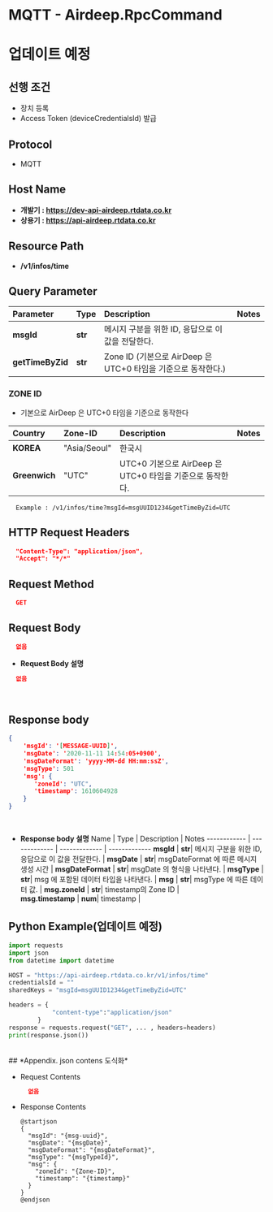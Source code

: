 # MQTT - Airdeep.RpcCommand 
# 업데이트 예정

## 선행 조건
  - 장치 등록 
  - Access Token (deviceCredentialsId) 발급

## **Protocol**
- MQTT

## **Host Name**
- **개발기 : https://dev-api-airdeep.rtdata.co.kr**
- **상용기 : https://api-airdeep.rtdata.co.kr**

## **Resource Path**
- **/v1/infos/time**

## **Query Parameter**

  Parameter | Type | Description | Notes
  :------------ | :------------- | :------------- | :-------------
  **msgId** | **str**| 메시지 구분을 위한 ID, 응답으로 이 값을 전달한다. | 
  **getTimeByZid** | **str**| Zone ID (기본으로 AirDeep 은 UTC+0 타임을 기준으로 동작한다.) | 
  
### ZONE ID 
  - 기본으로 AirDeep 은 UTC+0 타임을 기준으로 동작한다
  
  Country | Zone-ID | Description | Notes
  :------------ | :------------- | :------------- | :-------------
  **KOREA** | "Asia/Seoul"  | 한국시 | 
  **Greenwich** | "UTC" |  UTC+0 기본으로 AirDeep 은 UTC+0 타임을 기준으로 동작한다. |   
  
  ```
    Example : /v1/infos/time?msgId=msgUUID1234&getTimeByZid=UTC
  ```

## **HTTP Request Headers**
```json
  "Content-Type": "application/json",
  "Accept": "*/*"
```
## **Request Method**
```json
  GET
```

## **Request Body**

```json
  없음
```

* **Request Body 설명**
```json
  없음
```

</br>

## **Response body**
```json
{
    'msgId': '[MESSAGE-UUID]',
    'msgDate': '2020-11-11 14:54:05+0900',
    'msgDateFormat': 'yyyy-MM-dd HH:mm:ssZ',
    'msgType': 501
    'msg': {
       'zoneId': "UTC",
       'timestamp': 1610604928
    }
}
```
</br>

* **Response body 설명**
  Name | Type | Description | Notes
  ------------ | ------------- | ------------- | -------------
  **msgId** | **str**| 메시지 구분을 위한 ID, 응답으로 이 값을 전달한다. | 
  **msgDate** | **str**| msgDateFormat 에 따른 메시지 생성 시간 | 
  **msgDateFormat** | **str**| msgDate 의 형식을 나타낸다. | 
  **msgType** | **str**| msg 에 포함된 데이터 타입을 나타낸다. | 
  **msg** | **str**| msgType 에 따른 데이터 값. | 
  **msg.zoneId** | **str**| timestamp의 Zone ID  |  
  **msg.timestamp** | **num**| timestamp | 

## **Python Example(업데이트 예정)**
```python
import requests
import json
from datetime import datetime

HOST = "https://api-airdeep.rtdata.co.kr/v1/infos/time"
credentialsId = ""
sharedKeys = "msgId=msgUUID1234&getTimeByZid=UTC" 

headers = {
            "content-type":"application/json"
        }
response = requests.request("GET", ... , headers=headers)
print(response.json())
```

</br>
## *Appendix. json contens 도식화*

* Request Contents
  ```json
    없음
  ```

* Response Contents
  ```plantuml
  @startjson
  {
    "msgId": "{msg-uuid}",
    "msgDate": "{msgDate}",
    "msgDateFormat": "{msgDateFormat}",
    "msgType": "{msgTypeId}",
    "msg": {
      "zoneId": "{Zone-ID}",
      "timestamp": "{timestamp}"
    }
  }
  @endjson 
  ```
